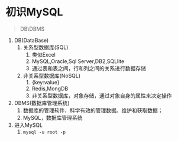 # 初识MySQL

> DB\DBMS

1. DB(DataBase)
   1. 关系型数据库(SQL)
      1. 类似Excel
      2. MySQL,Oracle,Sql Server,DB2,SQLlite
      3. 通过表和表之间，行和列之间的关系进行数据存储
   2. 非关系型数据库(NoSQL)
      1. {key:value}
      2. Redis,MongDB
      3. 非关系型数据库，对象存储，通过对象自身的属性来决定操作
2. DBMS(数据库管理系统)
   1. 数据库的管理软件，科学有效的管理数据。维护和获取数据；
   2. MySQL，数据库管理系统
3. 进入MySQL
   1. `mysql -u root -p`

